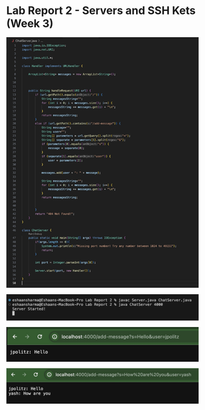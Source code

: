 # Lab Report 2 - Servers and SSH Kets (Week 3)


![ChatServer Code Image](ChatServer.jpg)

![Server Terminal Commands Image](ServerTerminal.jpg)

![ChatServer Page Message and User Screenshot 1](ChatServerScreenshot1.jpg)

![ChatServer Page Message and User Screenshot 2](ChatServerScreenshot2.jpg)
